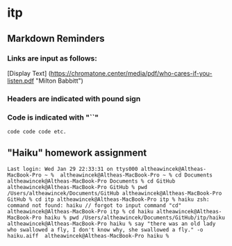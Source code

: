 # itp
## Markdown Reminders
### Links are input as follows:
[Display Text] (https://chromatone.center/media/pdf/who-cares-if-you-listen.pdf "Milton Babbitt")
### Headers are indicated with pound sign
### Code is indicated with "``"
`code
code
code etc.`
## "Haiku" homework assignment
`Last login: Wed Jan 29 22:33:31 on ttys000
altheawincek@Altheas-MacBook-Pro ~ % 
altheawincek@Altheas-MacBook-Pro ~ % cd Documents                        
altheawincek@Altheas-MacBook-Pro Documents % cd GitHub
altheawincek@Altheas-MacBook-Pro GitHub % pwd
/Users/altheawincek/Documents/GitHub
altheawincek@Altheas-MacBook-Pro GitHub % cd itp
altheawincek@Altheas-MacBook-Pro itp % haiku
zsh: command not found: haiku
// forgot to input command "cd"
altheawincek@Altheas-MacBook-Pro itp % cd haiku
altheawincek@Altheas-MacBook-Pro haiku % pwd
/Users/altheawincek/Documents/GitHub/itp/haiku
altheawincek@Altheas-MacBook-Pro haiku % say "there was an old lady who swallowed a fly, I don't know why, she swallowed a fly." -o haiku.aiff 
altheawincek@Altheas-MacBook-Pro haiku % `